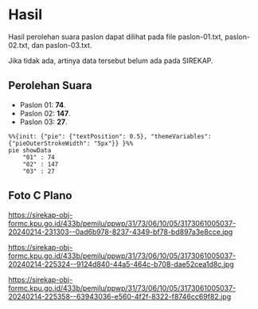 # Hasil

Hasil perolehan suara paslon dapat dilihat pada file paslon-01.txt, paslon-02.txt, dan paslon-03.txt.

Jika tidak ada, artinya data tersebut belum ada pada SIREKAP.

## Perolehan Suara

 * Paslon 01: **74**.
 * Paslon 02: **147**.
 * Paslon 03: **27**.

```mermaid
%%{init: {"pie": {"textPosition": 0.5}, "themeVariables": {"pieOuterStrokeWidth": "5px"}} }%%
pie showData
    "01" : 74
    "02" : 147
    "03" : 27
```
## Foto C Plano

https://sirekap-obj-formc.kpu.go.id/433b/pemilu/ppwp/31/73/06/10/05/3173061005037-20240214-231303--0ad6b978-8237-4349-bf78-bd897a3e8cce.jpg

https://sirekap-obj-formc.kpu.go.id/433b/pemilu/ppwp/31/73/06/10/05/3173061005037-20240214-225324--9124d840-44a5-464c-b708-dae52cea1d8c.jpg

https://sirekap-obj-formc.kpu.go.id/433b/pemilu/ppwp/31/73/06/10/05/3173061005037-20240214-225358--63943036-e560-4f2f-8322-f8746cc69f82.jpg
